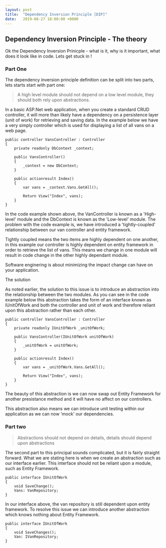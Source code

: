 ```yaml
---
layout: post
title:  "Dependency Inversion Principle [DIP]"
date:   2019-08-27 18:00:00 +0000
---
```

## Dependency Inversion Principle - The theory

Ok the Dependency Inversion Prinicple - what is it, why is it important, what does it look like in code. Lets get stuck in !

### Part One

The dependency inversion principle definition can be split into two parts, lets starts start with part one:

> A high level module should not depend on a low level module, they should both rely upon abstractions.

In a basic ASP.Net web application, when you create a standard CRUD controller, it will more than likely have a dependency on a persistence layer (unit of work) for retrieving and saving data. In the example below we have a very simply controller which is used for displaying a list of all vans on a web page.

    public controller VansController : Controller
    {
        private readonly DbContext _context;

        public VansController()
        {
            _context = new DbContext;
        }

        public actionresult Index()
        {
            var vans = _context.Vans.GetAll();

            Return View("Index", vans);
        }
    }

In the code example shown above, the VanController is known as a 'High-level' module and the DbContext is known as the 'Low-level' module. The problem with the code example is, we have introduced a 'tightly-coupled' relationship between our van controller and entity framework. 

Tightly coupled means the two items are highly dependent on one another, in this example our controller is highly dependent on entity framework in order to retrieve the list of vans.  This means we change in one module will result in code change in the other highly dependant module.

Software enginering is about minimizing the impact change can have on your application.

The solution

As noted earlier, the solution to this issue is to introduce an abstraction into the relationship between the two modules. As you can see in the code example below this abstraction takes the form of an interface known as IUnitOfWork and both the controller and unit of work and therefore reliant upon this abstraction rather than each other. 

    public controller VansController : Controller
    {
        private readonly IUnitOfWork _unitOfWork;

        public VansController(IUnitOfWork unitOfWork)
        {
            _unitOfWork = unitOfWork;
        }

        public actionresult Index()
        {
            var vans = _unitOfWork.Vans.GetAll();

            Return View("Index", vans);
        }
    }

The beauty of this abstraction is we can now swap out Entity Framework for another presistance method and it will have no affect on our controllers. 

This abstraction also means we can introduce unit testing within our application as we can now 'mock' our dependencies.

### Part two

> Abstractions should not depend on details, details should depend upon abstractions

The second part to this principal sounds complicated, but it is fairly straight forward. What we are stating here is when we create an abstraction such as our interface earlier. This interface should not be reliant upon a module, such as Entity Framework.

    public interface IUnitOfWork
    {
        void SaveChange();
        Vans: VanRepository;
    }

In our interface above, the van repository is still dependent upon entity framework. To resolve this issue we can introduce another abstraction which knows nothing about Entity Framework.

    public interface IUnitOfWork
    {
        void SaveChanges();
        Van: IVanRepository;   
    }